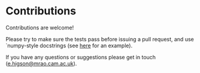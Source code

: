 Contributions
=============

Contributions are welcome!

Please try to make sure the tests pass before issuing a pull request, and use `numpy-style docstrings (see [here](http://www.sphinx-doc.org/en/master/ext/example_numpy.html) for an example).

If you have any questions or suggestions please get in touch (e.higson@mrao.cam.ac.uk).
